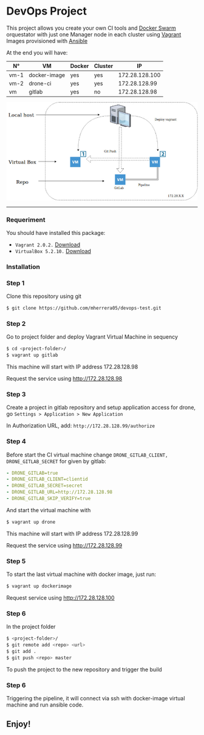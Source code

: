 # DevOps Project

This project allows you create your own CI tools and [Docker Swarm](https://docs.docker.com/engine/swarm/) orquestator with just one Manager node in each cluster using [Vagrant](https://www.vagrantup.com/) Images provisioned with [Ansible](https://www.ansible.com/)

At the end you will have:

N° | VM | Docker | Cluster | IP
---------|---------|----------|---------|---------
vm-1 | docker-image | yes | yes | 172.28.128.100
vm-2 | drone-ci | yes | yes | 172.28.128.99
vm |  gitlab | yes | no | 172.28.128.98

![Diagram](https://raw.githubusercontent.com/mherrera05/devops-test/master/docs/diagram-vagrant.jpg)
***


### Requeriment

You should have installed this package:
* `Vagrant 2.0.2.` [Download](https://www.vagrantup.com/downloads.html)
* `VirtualBox 5.2.10.` [Download](https://www.virtualbox.org/wiki/Linux_Downloads)

### Installation

### Step 1
Clone this repository using git

```bash
$ git clone https://github.com/mherrera05/devops-test.git
```
### Step 2
Go to project folder and deploy Vagrant Virtual Machine in sequency

```bash
$ cd <project-folder>/
$ vagrant up gitlab
```

This machine will start with IP address 172.28.128.98

Request the service using http://172.28.128.98

### Step 3
Create a project in gitlab repository and setup application access for drone, go `Settings > Application > New Application`

In Authorization URL, add: `http://172.28.128.99/authorize`

### Step 4
Before start the CI virtual machine change `DRONE_GITLAB_CLIENT, DRONE_GITLAB_SECRET` for given by gitlab:

```yml
- DRONE_GITLAB=true
- DRONE_GITLAB_CLIENT=clientid
- DRONE_GITLAB_SECRET=secret
- DRONE_GITLAB_URL=http://172.28.128.98
- DRONE_GITLAB_SKIP_VERIFY=true
```

And start the virtual machine with

```bash
$ vagrant up drone
```

This machine will start with IP address 172.28.128.99

Request the service using http://172.28.128.99

### Step 5
To start the last virtual machine with docker image, just run:

```bash
$ vagrant up dockerimage
```

Request service using http://172.28.128.100

### Step 6
In the project folder

```bash
$ <project-folder>/
$ git remote add <repo> <url>
$ git add .
$ git push <repo> master
```
To push the project to the new repository and trigger the build

### Step 6
Triggering the pipeline, it will connect via ssh with docker-image virtual machine and run ansible code.

## Enjoy!